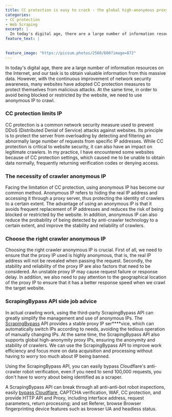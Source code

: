 ```yaml
---
title: CC protection is easy to crack - the global high-anonymous proxy IP helps you scraping easy
categories:
- CC protection
- Web Scraping
excerpt: |
  In today's digital age, there are a large number of information resources on the Internet, and our task is to obtain valuable information from this massive data. However, with the continuous improvement of network security awareness, many websites have adopted CC protection measures to protect themselves from malicious attacks. At the same time, in order to avoid being blocked or restricted by the website, we need to use anonymous IP to crawl.
feature_text: |
 
  
feature_image: "https://picsum.photos/2560/600?image=872"
---
```


In today's digital age, there are a large number of information resources on the Internet, and our task is to obtain valuable information from this massive data. However, with the continuous improvement of network security awareness, many websites have adopted CC protection measures to protect themselves from malicious attacks. At the same time, in order to avoid being blocked or restricted by the website, we need to use anonymous IP to crawl.

### CC protection limits IP
CC protection is a common network security measure used to prevent DDoS (Distributed Denial of Service) attacks against websites. Its principle is to protect the server from overloading by detecting and filtering an abnormally large number of requests from specific IP addresses. While CC protection is critical to website security, it can also have an impact on legitimate crawlers. In my practice, I have encountered some websites because of CC protection settings, which caused me to be unable to obtain data normally, frequently returning verification codes or denying access.

### The necessity of crawler anonymous IP
Facing the limitation of CC protection, using anonymous IP has become our common method. Anonymous IP refers to hiding the real IP address and accessing it through a proxy server, thus protecting the identity of crawlers to a certain extent. The advantage of using an anonymous IP is that it avoids frequent replacement of IP addresses and reduces the risk of being blocked or restricted by the website. In addition, anonymous IP can also reduce the probability of being detected by anti-crawler technology to a certain extent, and improve the stability and reliability of crawlers.

### Choose the right crawler anonymous IP
Choosing the right crawler anonymous IP is crucial. First of all, we need to ensure that the proxy IP used is highly anonymous, that is, the real IP address will not be revealed when passing the request. Secondly, the stability and reliability of the proxy IP are also factors that need to be considered. An unstable proxy IP may cause request failure or response delay. In addition, we also need to pay attention to the geographical location of the proxy IP to ensure that it has a better response speed when we crawl the target website.

### ScrapingBypass API side job advice
In actual crawling work, using the third-party ScrapingBypass API can greatly simplify the management and use of anonymous IPs. The [ScrapingBypass](https://www.scrapingbypass.com/) API provides a stable proxy IP ser****vice, which can automatically switch IPs according to needs, avoiding the tedious operation of manually changing IPs. At the same time, the ScrapingBypass API also supports global high-anonymity proxy IPs, ensuring the anonymity and stability of crawlers. We can use the ScrapingBypass API to improve work efficiency and focus more on data acquisition and processing without having to worry too much about IP being banned.

Using the ScrapingBypass API, you can easily bypass Cloudflare's anti-crawler robot verification, even if you need to send 100,000 requests, you don't have to worry about being identified as a scraper.

A ScrapingBypass API can break through all anti-anti-bot robot inspections, easily [bypass Cloudflare](https://www.scrapingbypass.com/), CAPTCHA verification, WAF, CC protection, and provide HTTP API and Proxy, including interface address, request parameters, return processing; and set Referer, browse Browser fingerprinting device features such as browser UA and headless status.

